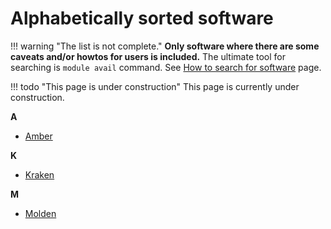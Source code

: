 # Alphabetically sorted software

!!! warning "The list is not complete." 
    **Only software where there are some caveats and/or howtos for users is included.** The ultimate tool for searching is `module avail` command. See [How to search for software](/software/search-soft/) page.

!!! todo "This page is under construction"
    This page is currently under construction. 

**A**

- [Amber](/software/sw-list/amber)

**K**

- [Kraken](/software/sw-list/kraken)

**M**

- [Molden](/software/sw-list/molden)





